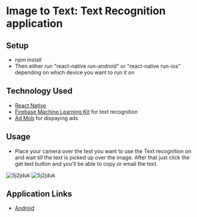 # Image to Text: Text Recognition application

## Setup
* npm install
* Then either run "react-native run-android" or "react-native run-ios" depending on which device you want to run it on


## Technology Used
* [React Native](https://reactnative.dev/)
* [Firebase Machine Learning Kit](https://firebase.google.com/docs/ml-kit/recognize-text) for text recognition
* [Ad Mob](https://rnfirebase.io/admob/usage) for dispaying ads

## Usage
* Place your camera over the text you want to use the Text recognition on and wait till the text is picked up over the image. After that just click the get text button and you'll be able to copy or email the text.


![5j2jduk](https://i.imgur.com/bGPDYSk.jpg)
![5j2jduk](https://i.imgur.com/jayZwnv.jpg)


## Application Links
* [Android](https://play.google.com/store/apps/details?id=com.imagetextrecognition)

